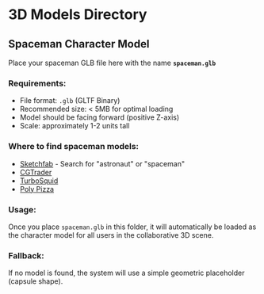 # 3D Models Directory

## Spaceman Character Model

Place your spaceman GLB file here with the name **`spaceman.glb`**

### Requirements:
- File format: `.glb` (GLTF Binary)
- Recommended size: < 5MB for optimal loading
- Model should be facing forward (positive Z-axis)
- Scale: approximately 1-2 units tall

### Where to find spaceman models:
- [Sketchfab](https://sketchfab.com) - Search for "astronaut" or "spaceman"
- [CGTrader](https://www.cgtrader.com)
- [TurboSquid](https://www.turbosquid.com)
- [Poly Pizza](https://poly.pizza)

### Usage:
Once you place `spaceman.glb` in this folder, it will automatically be loaded as the character model for all users in the collaborative 3D scene.

### Fallback:
If no model is found, the system will use a simple geometric placeholder (capsule shape).
